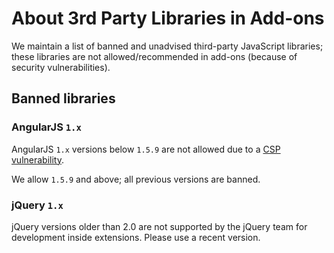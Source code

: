 # About 3rd Party Libraries in Add-ons

We maintain a list of banned and unadvised third-party JavaScript libraries; these libraries are not allowed/recommended in add-ons (because of security vulnerabilities).

## Banned libraries

### AngularJS `1.x`

AngularJS `1.x` versions below `1.5.9` are not allowed due to a [CSP vulnerability](http://www.slideshare.net/x00mario/an-abusive-relationship-with-angularjs).

We allow `1.5.9` and above; all previous versions are banned.

### jQuery `1.x`

jQuery versions older than 2.0 are not supported by the jQuery team for development inside extensions. Please use a recent version.
